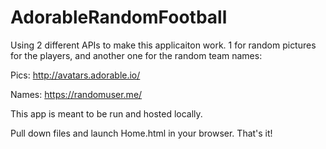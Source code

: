 # AdorableRandomFootball

Using 2 different APIs to make this applicaiton work.
1 for random pictures for the players, and another one for the random team names:

Pics: http://avatars.adorable.io/

Names: https://randomuser.me/

This app is meant to be run and hosted locally.

Pull down files and launch Home.html in your browser.  That's it!
